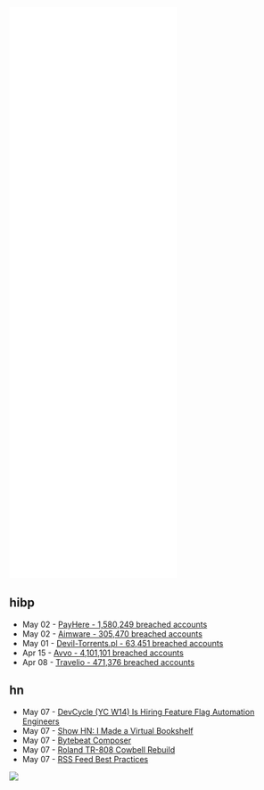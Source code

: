 ![Metrics](https://raw.githubusercontent.com/phixion/phixion/master/metrics.svg)

## hibp

<!--
for https://github.com/phixion/phixion/blob/main/.github/workflows/feeds.yml
-->
<!--START_SECTION:haveibeenpwnd-->
- May 02 - [PayHere - 1,580,249 breached accounts](https://haveibeenpwned.com/PwnedWebsites#PayHere)
- May 02 - [Aimware - 305,470 breached accounts](https://haveibeenpwned.com/PwnedWebsites#Aimware)
- May 01 - [Devil-Torrents.pl - 63,451 breached accounts](https://haveibeenpwned.com/PwnedWebsites#DevilTorrents)
- Apr 15 - [Avvo - 4,101,101 breached accounts](https://haveibeenpwned.com/PwnedWebsites#Avvo)
- Apr 08 - [Travelio - 471,376 breached accounts](https://haveibeenpwned.com/PwnedWebsites#Travelio)
<!--END_SECTION:haveibeenpwnd-->

## hn

<!--
for https://github.com/phixion/phixion/blob/main/.github/workflows/feeds.yml
-->
<!--START_SECTION:hn-->
- May 07 - [DevCycle (YC W14) Is Hiring Feature Flag Automation Engineers](https://devcycle.com/company/careers)
- May 07 - [Show HN: I Made a Virtual Bookshelf](https://petargyurov.com/bookshelf/)
- May 07 - [Bytebeat Composer](https://dollchan.net/bytebeat/#v3b64q1ZKzk9JVbJSKtHSKFEzNDO2MLE3szLV1NIw0dUwVCuxs7PQ1LSz0zBW0wWyLTVrgKSZUi0A)
- May 07 - [Roland TR-808 Cowbell Rebuild](http://www.frisnit.com/roland-tr-808-cowbell-rebuild/)
- May 07 - [RSS Feed Best Practices](https://kevincox.ca/2022/05/06/rss-feed-best-practices/)
<!--END_SECTION:hn-->

<!--
for https://yhype.me
-->
![](https://hit.yhype.me/github/profile?user_id=13013670)
